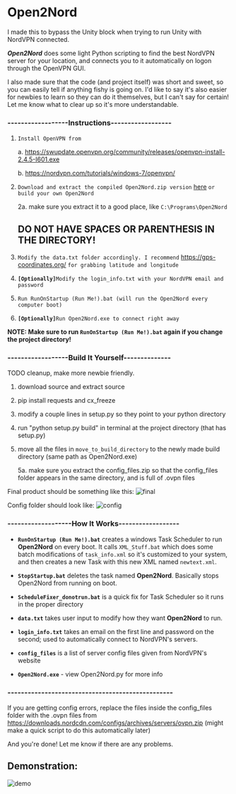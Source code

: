 # Open2Nord
I made this to bypass the Unity block when trying to run Unity with NordVPN connected. 

***Open2Nord*** does some light Python scripting to find the best NordVPN server for your location, and connects you to it automatically on logon through the OpenVPN GUI.

I also made sure that the code (and project itself) was short and sweet, so you can easily tell if anything fishy is going on. I'd like to say it's also easier for newbies to learn so they can do it themselves, but I can't say for certain! Let me know what to clear up so it's more understandable.


### ------------------Instructions------------------
1. `Install OpenVPN from` 

      a. https://swupdate.openvpn.org/community/releases/openvpn-install-2.4.5-I601.exe  
  
      b. https://nordvpn.com/tutorials/windows-7/openvpn/
  
2. `Download and extract the compiled Open2Nord.zip version` [here](https://github.com/Porocyonak/Open2Nord/releases) `or build your own Open2Nord`

      2a. make sure you extract it to a good place, like `C:\Programs\Open2Nord` 
      ## **DO NOT HAVE SPACES OR PARENTHESIS IN THE DIRECTORY!**

3. `Modify the data.txt folder accordingly. I recommend` https://gps-coordinates.org/ `for grabbing latitude and longitude`
4. **`[Optionally]`**`Modify the login_info.txt with your NordVPN email and password`
5. `Run RunOnStartup (Run Me!).bat (will run the Open2Nord every computer boot)`
6. **`[Optionally]`**`Run Open2Nord.exe to connect right away`

**NOTE: Make sure to run `RunOnStartup (Run Me!).bat` again if you change the project directory!**

### ------------------Build It Yourself--------------
TODO cleanup, make more newbie friendly. 
1. download source and extract source
2. pip install requests and cx_freeze
3. modify a couple lines in setup.py so they point to your python directory
4. run "python setup.py build" in terminal at the project directory (that has setup.py)
5. move all the files in `move_to_build_directory` to the newly made build directory (same path as Open2Nord.exe)
      
      5a. make sure you extract the config_files.zip so that the config_files folder appears in the same directory, and is full of .ovpn files
      
Final product should be something like this: ![final](https://i.imgur.com/sBimI6u.jpg)

Config folder should look like: ![config](https://i.imgur.com/UZKaa5p.png)

### -------------------How It Works------------------
* **`RunOnStartup (Run Me!).bat`** creates a windows Task Scheduler to run **Open2Nord** on every boot. It calls `XML_Stuff.bat` which does some batch modifications of `task_info.xml` so it's customized to your system, and then creates a new Task with this new XML named `newtext.xml`.

* **`StopStartup.bat`** deletes the task named **Open2Nord**. Basically stops Open2Nord from running on boot.

* **`ScheduleFixer_donotrun.bat`** is a quick fix for Task Scheduler so it runs in the proper directory

* **`data.txt`** takes user input to modify how they want **Open2Nord** to run.

* **`login_info.txt`** takes an email on the first line and password on the second; used to automatically connect to NordVPN's servers.

* **`config_files`** is a list of server config files given from NordVPN's website

* **`Open2Nord.exe`** - view Open2Nord.py for more info
### -------------------------------------------------

If you are getting config errors, replace the files inside the config_files folder with the .ovpn files from https://downloads.nordcdn.com/configs/archives/servers/ovpn.zip (might make a quick script to do this automatically later)

And you're done! Let me know if there are any problems.

## Demonstration:
![demo](https://i.imgur.com/YafoZ3a.gif)
